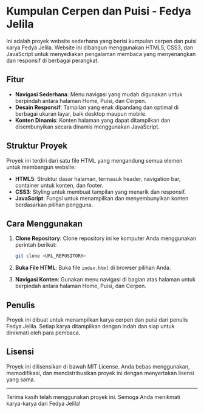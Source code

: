 # Kumpulan Cerpen dan Puisi - Fedya Jelila

Ini adalah proyek website sederhana yang berisi kumpulan cerpen dan puisi karya Fedya Jelila. Website ini dibangun menggunakan HTML5, CSS3, dan JavaScript untuk menyediakan pengalaman membaca yang menyenangkan dan responsif di berbagai perangkat.

## Fitur

- **Navigasi Sederhana**: Menu navigasi yang mudah digunakan untuk berpindah antara halaman Home, Puisi, dan Cerpen.
- **Desain Responsif**: Tampilan yang enak dipandang dan optimal di berbagai ukuran layar, baik desktop maupun mobile.
- **Konten Dinamis**: Konten halaman yang dapat ditampilkan dan disembunyikan secara dinamis menggunakan JavaScript.

## Struktur Proyek

Proyek ini terdiri dari satu file HTML yang mengandung semua elemen untuk membangun website:

- **HTML5**: Struktur dasar halaman, termasuk header, navigation bar, container untuk konten, dan footer.
- **CSS3**: Styling untuk membuat tampilan yang menarik dan responsif.
- **JavaScript**: Fungsi untuk menampilkan dan menyembunyikan konten berdasarkan pilihan pengguna.

## Cara Menggunakan

1. **Clone Repository**:
   Clone repository ini ke komputer Anda menggunakan perintah berikut:
   ```bash
   git clone <URL_REPOSITORY>
   ```

2. **Buka File HTML**:
   Buka file `index.html` di browser pilihan Anda.

3. **Navigasi Konten**:
   Gunakan menu navigasi di bagian atas halaman untuk berpindah antara halaman Home, Puisi, dan Cerpen.

## Penulis

Proyek ini dibuat untuk menampilkan karya cerpen dan puisi dari penulis Fedya Jelila. Setiap karya ditampilkan dengan indah dan siap untuk dinikmati oleh para pembaca.

## Lisensi

Proyek ini dilisensikan di bawah MIT License. Anda bebas menggunakan, memodifikasi, dan mendistribusikan proyek ini dengan menyertakan lisensi yang sama.

---

Terima kasih telah menggunakan proyek ini. Semoga Anda menikmati karya-karya dari Fedya Jelila!
